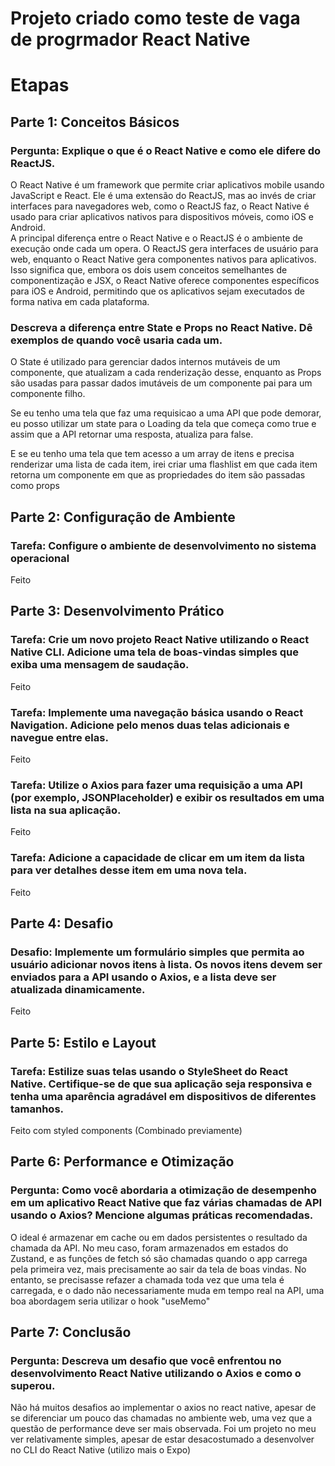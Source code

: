 # Projeto criado como teste de vaga de progrmador React Native

# Etapas

## Parte 1: Conceitos Básicos
### Pergunta: Explique o que é o React Native e como ele difere do ReactJS.
O React Native é um framework que permite criar aplicativos mobile usando JavaScript e React. Ele é uma extensão do ReactJS, mas ao invés de criar interfaces para navegadores web, como o ReactJS faz, o React Native é usado para criar aplicativos nativos para dispositivos móveis, como iOS e Android.
<br> 
A principal diferença entre o React Native e o ReactJS é o ambiente de execução onde cada um opera. O ReactJS gera interfaces de usuário para web, enquanto o React Native gera componentes nativos para aplicativos. Isso significa que, embora os dois usem conceitos semelhantes de componentização e JSX, o React Native oferece componentes específicos para iOS e Android, permitindo que os aplicativos sejam executados de forma nativa em cada plataforma.

### Descreva a diferença entre State e Props no React Native. Dê exemplos de quando você usaria cada um.
O State é utilizado para gerenciar dados internos mutáveis de um componente, que atualizam a cada renderização desse, enquanto as Props são usadas para passar dados imutáveis de um componente pai para um componente filho.

Se eu tenho uma tela que faz uma requisicao a uma API que pode demorar, eu posso utilizar um state para o Loading da tela que começa como true e assim que a API retornar uma resposta, atualiza para false.

E se eu tenho uma tela que tem acesso a um array de itens e precisa renderizar uma lista de cada item, irei criar uma flashlist em que cada item retorna um componente em que as propriedades do item são passadas como props

## Parte 2: Configuração de Ambiente
### Tarefa: Configure o ambiente de desenvolvimento no sistema operacional
Feito

## Parte 3: Desenvolvimento Prático
### Tarefa: Crie um novo projeto React Native utilizando o React Native CLI. Adicione uma tela de boas-vindas simples que exiba uma mensagem de saudação.
Feito

### Tarefa: Implemente uma navegação básica usando o React Navigation. Adicione pelo menos duas telas adicionais e navegue entre elas.
Feito

### Tarefa: Utilize o Axios para fazer uma requisição a uma API (por exemplo, JSONPlaceholder) e exibir os resultados em uma lista na sua aplicação.
Feito

### Tarefa: Adicione a capacidade de clicar em um item da lista para ver detalhes desse item em uma nova tela.
Feito

## Parte 4: Desafio
### Desafio: Implemente um formulário simples que permita ao usuário adicionar novos itens à lista. Os novos itens devem ser enviados para a API usando o Axios, e a lista deve ser atualizada dinamicamente.
Feito

## Parte 5: Estilo e Layout
### Tarefa: Estilize suas telas usando o StyleSheet do React Native. Certifique-se de que sua aplicação seja responsiva e tenha uma aparência agradável em dispositivos de diferentes tamanhos.
Feito com styled components (Combinado previamente)

## Parte 6: Performance e Otimização
### Pergunta: Como você abordaria a otimização de desempenho em um aplicativo React Native que faz várias chamadas de API usando o Axios? Mencione algumas práticas recomendadas.
O ideal é armazenar em cache ou em dados persistentes o resultado da chamada da API. No meu caso, foram armazenados em estados do Zustand, e as funções de fetch só são chamadas quando o app carrega pela primeira vez, mais precisamente ao sair da tela de boas vindas. No entanto, se precisasse refazer a chamada toda vez que uma tela é carregada, e o dado não necessariamente muda em tempo real na API, uma boa abordagem seria utilizar o hook "useMemo"

## Parte 7: Conclusão
### Pergunta: Descreva um desafio que você enfrentou no desenvolvimento React Native utilizando o Axios e como o superou.
Não há muitos desafios ao implementar o axios no react native, apesar de se diferenciar um pouco das chamadas no ambiente web, uma vez que a questão de performance deve ser mais observada. Foi um projeto no meu ver relativamente simples, apesar de estar desacostumado a desenvolver no CLI do React Native (utilizo mais o Expo)

